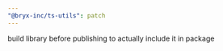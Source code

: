 ```yaml
---
"@bryx-inc/ts-utils": patch
---
```


build library before publishing to actually include it in package
